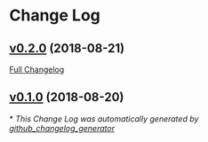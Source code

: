 # Change Log

## [v0.2.0](https://github.com/stefanbauer/laravel-favicon-extractor/tree/v0.2.0) (2018-08-21)
[Full Changelog](https://github.com/stefanbauer/laravel-favicon-extractor/compare/v0.1.0...v0.2.0)

## [v0.1.0](https://github.com/stefanbauer/laravel-favicon-extractor/tree/v0.1.0) (2018-08-20)


\* *This Change Log was automatically generated by [github_changelog_generator](https://github.com/skywinder/Github-Changelog-Generator)*